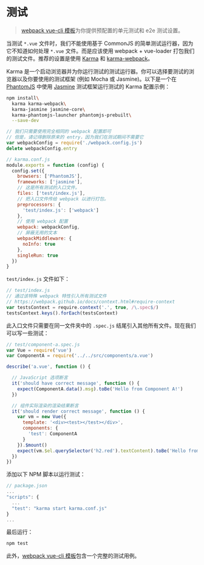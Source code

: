 # 测试

> [webpack vue-cli 模板](https://github.com/vuejs-templates/webpack)为你提供预配置的单元测试和 e2e 测试设置。

当测试 `*.vue` 文件时，我们不能使用基于 CommonJS 的简单测试运行器，因为它不知道如何处理 `*.vue` 文件。而是应该使用 webpack + vue-loader 打包我们的测试文件。推荐的设置是使用 [Karma](https://karma-runner.github.io/0.13/index.html) 和 [karma-webpack](https://github.com/webpack/karma-webpack)。

Karma 是一个启动浏览器并为你运行测试的测试运行器。你可以选择要测试的浏览器以及你要使用的测试框架 (例如 Mocha 或 Jasmine)。以下是一个在 [PhantomJS](http://phantomjs.org/) 中使用 [Jasmine](https://jasmine.github.io/edge/introduction.html) 测试框架运行测试的 Karma 配置示例：

``` bash
npm install\
  karma karma-webpack\
  karma-jasmine jasmine-core\
  karma-phantomjs-launcher phantomjs-prebuilt\
  --save-dev
```

``` js
// 我们只需要使用完全相同的 webpack 配置即可
// 但是，请记得删除原来的 entry，因为我们在测试期间不需要它
var webpackConfig = require('./webpack.config.js')
delete webpackConfig.entry

// karma.conf.js
module.exports = function (config) {
  config.set({
    browsers: ['PhantomJS'],
    frameworks: ['jasmine'],
    // 这是所有测试的入口文件。
    files: ['test/index.js'],
    // 把入口文件传给 webpack 以进行打包。
    preprocessors: {
      'test/index.js': ['webpack']
    },
    // 使用 webpack 配置
    webpack: webpackConfig,
    // 屏蔽无用的文本
    webpackMiddleware: {
      noInfo: true
    },
    singleRun: true
  })
}
```

`test/index.js` 文件如下：

``` js
// test/index.js
// 通过该特殊 webpack 特性引入所有测试文件
// https://webpack.github.io/docs/context.html#require-context
var testsContext = require.context('.', true, /\.spec$/)
testsContext.keys().forEach(testsContext)
```

此入口文件只需要在同一文件夹中的 `.spec.js` 结尾引入其他所有文件。现在我们可以写一些测试：

``` js
// test/component-a.spec.js
var Vue = require('vue')
var ComponentA = require('../../src/components/a.vue')

describe('a.vue', function () {

  // JavaScript 选项断言
  it('should have correct message', function () {
    expect(ComponentA.data().msg).toBe('Hello from Component A!')
  })

  // 组件实际渲染的渲染结果断言
  it('should render correct message', function () {
    var vm = new Vue({
      template: '<div><test></test></div>',
      components: {
        'test': ComponentA
      }
    }).$mount()
    expect(vm.$el.querySelector('h2.red').textContent).toBe('Hello from Component A!')
  })
})
```

添加以下 NPM 脚本以运行测试：

``` js
// package.json
...
"scripts": {
  ...
  "test": "karma start karma.conf.js"
}
...
```

最后运行：

``` bash
npm test
```

此外，[webpack vue-cli 模板](https://github.com/vuejs-templates/webpack)包含一个完整的测试用例。
